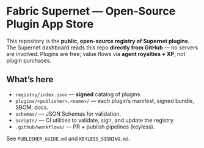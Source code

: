 
# Fabric Supernet — Open-Source Plugin App Store

This repository is the **public, open-source registry of Supernet plugins**. The Supernet dashboard reads this repo **directly from GitHub** — no servers are involved. Plugins are free; value flows via **agent royalties + XP**, not plugin purchases.

## What’s here
- `registry/index.json` — **signed** catalog of plugins.
- `plugins/<publisher>.<name>/` — each plugin’s manifest, signed bundle, SBOM, docs.
- `schemas/` — JSON Schemas for validation.
- `scripts/` — CI utilities to validate, sign, and update the registry.
- `.github/workflows/` — PR + publish pipelines (keyless).

See `PUBLISHER_GUIDE.md` and `KEYLESS_SIGNING.md`.
